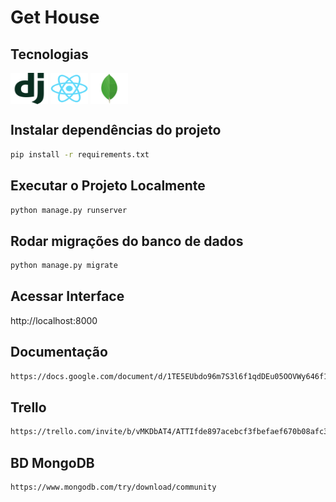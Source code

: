 <h1>Get House</h1>


## Tecnologias
<div style="display: inline_block">
<img align="center" alt="Django" height="50" width="60" src="https://raw.githubusercontent.com/devicons/devicon/master/icons/django/django-plain.svg">
<img align="center" alt="ReactJS" height="50" width="60" src="https://raw.githubusercontent.com/devicons/devicon/master/icons/react/react-original.svg">
<img align="center" alt="MongoDB" height="50" width="60" src="https://raw.githubusercontent.com/devicons/devicon/master/icons/mongodb/mongodb-original.svg">
</div>


## Instalar dependências do projeto

```sh
pip install -r requirements.txt
```

## Executar o Projeto Localmente

```sh
python manage.py runserver
```

## Rodar migrações do banco de dados

```sh
python manage.py migrate
```

## Acessar Interface

http://localhost:8000

## Documentação

```sh
https://docs.google.com/document/d/1TE5EUbdo96m7S3l6f1qdDEu05OOVWy646f1m3VudHn4/edit
```

## Trello

```sh
https://trello.com/invite/b/vMKDbAT4/ATTIfde897acebcf3fbefaef670b08afc342AB880E09/get-house-web
```

## BD MongoDB

```sh
https://www.mongodb.com/try/download/community
```


